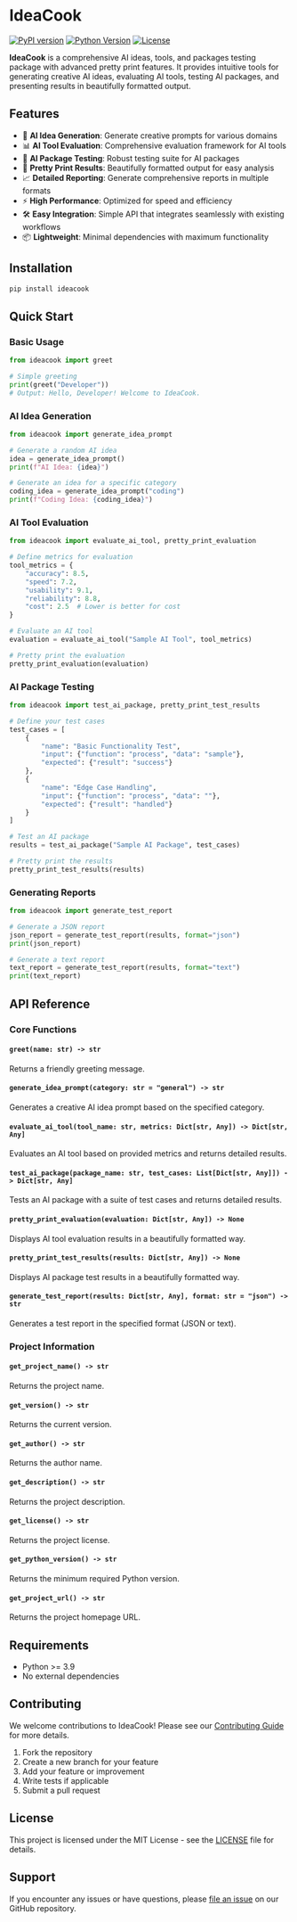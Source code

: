 # IdeaCook

[![PyPI version](https://badge.fury.io/py/ideacook.svg)](https://badge.fury.io/py/ideacook)
[![Python Version](https://img.shields.io/pypi/pyversions/ideacook)](https://pypi.org/project/ideacook/)
[![License](https://img.shields.io/pypi/l/ideacook)](https://github.com/ideacook/ideacook/blob/main/LICENSE)

**IdeaCook** is a comprehensive AI ideas, tools, and packages testing package with advanced pretty print features. It provides intuitive tools for generating creative AI ideas, evaluating AI tools, testing AI packages, and presenting results in beautifully formatted output.

## Features

- 🧠 **AI Idea Generation**: Generate creative prompts for various domains
- 📊 **AI Tool Evaluation**: Comprehensive evaluation framework for AI tools
- 🧪 **AI Package Testing**: Robust testing suite for AI packages
- 🎨 **Pretty Print Results**: Beautifully formatted output for easy analysis
- 📈 **Detailed Reporting**: Generate comprehensive reports in multiple formats
- ⚡ **High Performance**: Optimized for speed and efficiency
- 🛠️ **Easy Integration**: Simple API that integrates seamlessly with existing workflows
- 📦 **Lightweight**: Minimal dependencies with maximum functionality

## Installation

```bash
pip install ideacook
```

## Quick Start

### Basic Usage

```python
from ideacook import greet

# Simple greeting
print(greet("Developer"))
# Output: Hello, Developer! Welcome to IdeaCook.
```

### AI Idea Generation

```python
from ideacook import generate_idea_prompt

# Generate a random AI idea
idea = generate_idea_prompt()
print(f"AI Idea: {idea}")

# Generate an idea for a specific category
coding_idea = generate_idea_prompt("coding")
print(f"Coding Idea: {coding_idea}")
```

### AI Tool Evaluation

```python
from ideacook import evaluate_ai_tool, pretty_print_evaluation

# Define metrics for evaluation
tool_metrics = {
    "accuracy": 8.5,
    "speed": 7.2,
    "usability": 9.1,
    "reliability": 8.8,
    "cost": 2.5  # Lower is better for cost
}

# Evaluate an AI tool
evaluation = evaluate_ai_tool("Sample AI Tool", tool_metrics)

# Pretty print the evaluation
pretty_print_evaluation(evaluation)
```

### AI Package Testing

```python
from ideacook import test_ai_package, pretty_print_test_results

# Define your test cases
test_cases = [
    {
        "name": "Basic Functionality Test",
        "input": {"function": "process", "data": "sample"},
        "expected": {"result": "success"}
    },
    {
        "name": "Edge Case Handling",
        "input": {"function": "process", "data": ""},
        "expected": {"result": "handled"}
    }
]

# Test an AI package
results = test_ai_package("Sample AI Package", test_cases)

# Pretty print the results
pretty_print_test_results(results)
```

### Generating Reports

```python
from ideacook import generate_test_report

# Generate a JSON report
json_report = generate_test_report(results, format="json")
print(json_report)

# Generate a text report
text_report = generate_test_report(results, format="text")
print(text_report)
```

## API Reference

### Core Functions

#### `greet(name: str) -> str`
Returns a friendly greeting message.

#### `generate_idea_prompt(category: str = "general") -> str`
Generates a creative AI idea prompt based on the specified category.

#### `evaluate_ai_tool(tool_name: str, metrics: Dict[str, Any]) -> Dict[str, Any]`
Evaluates an AI tool based on provided metrics and returns detailed results.

#### `test_ai_package(package_name: str, test_cases: List[Dict[str, Any]]) -> Dict[str, Any]`
Tests an AI package with a suite of test cases and returns detailed results.

#### `pretty_print_evaluation(evaluation: Dict[str, Any]) -> None`
Displays AI tool evaluation results in a beautifully formatted way.

#### `pretty_print_test_results(results: Dict[str, Any]) -> None`
Displays AI package test results in a beautifully formatted way.

#### `generate_test_report(results: Dict[str, Any], format: str = "json") -> str`
Generates a test report in the specified format (JSON or text).

### Project Information

#### `get_project_name() -> str`
Returns the project name.

#### `get_version() -> str`
Returns the current version.

#### `get_author() -> str`
Returns the author name.

#### `get_description() -> str`
Returns the project description.

#### `get_license() -> str`
Returns the project license.

#### `get_python_version() -> str`
Returns the minimum required Python version.

#### `get_project_url() -> str`
Returns the project homepage URL.

## Requirements

- Python >= 3.9
- No external dependencies

## Contributing

We welcome contributions to IdeaCook! Please see our [Contributing Guide](CONTRIBUTING.md) for more details.

1. Fork the repository
2. Create a new branch for your feature
3. Add your feature or improvement
4. Write tests if applicable
5. Submit a pull request

## License

This project is licensed under the MIT License - see the [LICENSE](LICENSE) file for details.

## Support

If you encounter any issues or have questions, please [file an issue](https://github.com/ideacook/ideacook/issues) on our GitHub repository.